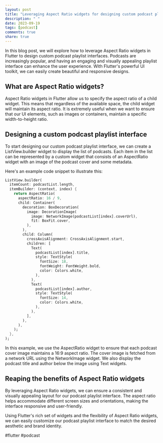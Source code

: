 ```yaml
---
layout: post
title: "Leveraging Aspect Ratio widgets for designing custom podcast playlist interfaces in Flutter"
description: " "
date: 2023-09-19
tags: [podcast]
comments: true
share: true
---
```


In this blog post, we will explore how to leverage Aspect Ratio widgets in Flutter to design custom podcast playlist interfaces. Podcasts are increasingly popular, and having an engaging and visually appealing playlist interface can enhance the user experience. With Flutter's powerful UI toolkit, we can easily create beautiful and responsive designs.

## What are Aspect Ratio widgets?

Aspect Ratio widgets in Flutter allow us to specify the aspect ratio of a child widget. This means that regardless of the available space, the child widget will maintain its aspect ratio. It is extremely useful when we want to ensure that our UI elements, such as images or containers, maintain a specific width-to-height ratio.

## Designing a custom podcast playlist interface

To start designing our custom podcast playlist interface, we can create a ListView.builder widget to display the list of podcasts. Each item in the list can be represented by a custom widget that consists of an AspectRatio widget with an image of the podcast cover and some metadata.

Here's an example code snippet to illustrate this:

```dart
ListView.builder(
  itemCount: podcastList.length,
  itemBuilder: (context, index) {
    return AspectRatio(
      aspectRatio: 16 / 9,
      child: Container(
        decoration: BoxDecoration(
          image: DecorationImage(
            image: NetworkImage(podcastList[index].coverUrl),
            fit: BoxFit.cover,
          ),
        ),
        child: Column(
          crossAxisAlignment: CrossAxisAlignment.start,
          children: [
            Text(
              podcastList[index].title,
              style: TextStyle(
                fontSize: 18,
                fontWeight: FontWeight.bold,
                color: Colors.white,
              ),
            ),
            Text(
              podcastList[index].author,
              style: TextStyle(
                fontSize: 14,
                color: Colors.white,
              ),
            ),
          ],
        ),
      ),
    );
  },
);
```

In this example, we use the AspectRatio widget to ensure that each podcast cover image maintains a 16:9 aspect ratio. The cover image is fetched from a network URL using the NetworkImage widget. We also display the podcast title and author below the image using Text widgets.

## Reaping the benefits of Aspect Ratio widgets

By leveraging Aspect Ratio widgets, we can ensure a consistent and visually appealing layout for our podcast playlist interface. The aspect ratio helps accommodate different screen sizes and orientations, making the interface responsive and user-friendly.

Using Flutter's rich set of widgets and the flexibility of Aspect Ratio widgets, we can easily customize our podcast playlist interface to match the desired aesthetic and brand identity.

#flutter #podcast